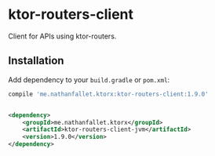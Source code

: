 # ktor-routers-client

Client for APIs using ktor-routers.

## Installation

Add dependency to your `build.gradle` or `pom.xml`:

```groovy
compile 'me.nathanfallet.ktorx:ktor-routers-client:1.9.0'
```

```xml

<dependency>
    <groupId>me.nathanfallet.ktorx</groupId>
    <artifactId>ktor-routers-client-jvm</artifactId>
    <version>1.9.0</version>
</dependency>
```

